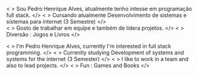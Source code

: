 < > Sou Pedro Henrique Alves, atualmente tenho intesse em programação full stack. </> 
< > Cursando atualmente Desenvolvimento de sistemas e sistemas para internet (3 Semestre) </>  
< > Gosto de trabalhar em equipe e também de lidera projetos. </> 
< > Diversão : Jogos e Livros </> 

< > I'm Pedro Henrique Alves, currently I'm interested in full stack programming. </> 
< > Currently studying Development of systems and systems for the internet (3 Semester) </> 
< > I like to work in a team and also to lead projects. </> 
< > Fun : Games and Books </> 

<!---
Pedrohaf23/Pedrohaf23 is a ✨ special ✨ repository because its `README.md` (this file) appears on your GitHub profile.
You can click the Preview link to take a look at your changes.
--->
